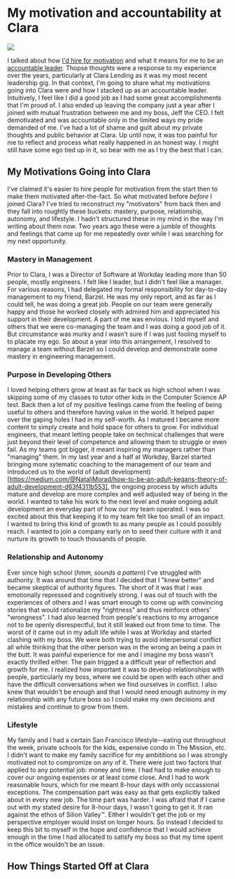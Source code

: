 # My motivation and accountability at Clara

![][lead-image-jpg]

I talked about how [I'd hire for motivation]() and what it means for me to be an [accountable leader](). Thopse thoughts were a response to my experience over the years, particularly at Clara Lending as it was my most recent leadership gig. In that context, I'm going to share what my motivations going into Clara were and how I stacked up as an accountable leader. Intuitively, I feel like I did a good job as I had some great accomplishments that I'm proud of. I also ended up leaving the company just a year after I joined with mutual frustration between me and my boss, Jeff the CEO. I felt demotivated and was accountable only in the limited ways my pride demanded of me. I've had a lot of shame and guilt about my private thoughts and public behavior at Clara. Up until now, it was too painful for me to reflect and process what really happened in an honest way. I might still have some ego tied up in it, so bear with me as I try the best that I can.

## My Motivations Going into Clara

I've claimed it's easier to hire people for motivation from the start then to make them motivated after-the-fact. So what motivated before _before_ I joined Clara? I've tried to reconstruct my "motivators" from back then and they fall into roughtly these buckets: mastery, purpose, relationship, autonomy, and lifestyle. I hadn't structured these in my mind in the way I'm writing about them now. Two years ago these were a jumble of thoughts and feelings that came up for me repeatedly over while I was searching for my next opportunity.

### Mastery in Management
Prior to Clara, I was a Director of Software at Workday leading more than 50 people, mostly engineers. I felt like I leader, but I didn't feel like a manager. For various reasons, I had delegated my formal responsibility for day-to-day management to my friend, Barzel. He was my only report, and as far as I could tell, he was doing a great job. People on our team were generally happy and those he worked closely with admired him and appreciated his support in their development. A part of me was envious. I told myself and others that we were co-managing the team and I was doing a good job of it. But circumstance was murky and I wasn't sure if I was just fooling myself to to placate my ego. So about a year into this arrangement, I resolved to manage a team without Barzel so I could develop and demonstrate some mastery in engineering management.

### Purpose in Developing Others
I loved helping others grow at least as far back as high school when I was skipping some of my classes to tutor other kids in the Computer Science AP test. Back then a lot of my positive feelings came from the feeling of being useful to others and therefore having value in the world. It helped paper over the gaping holes I had in my self-worth. As I matured I became more content to simply create and hold space for others to grow. For individual engineers, that meant letting people take on technical challenges that were just beyond their level of competence and allowing them to struggle or even fail. As my teams got bigger, it meant inspiring my managers rather than "managing" them. In my last year and a half at Workday, Barzel started bringing more sytematic coaching to the management of our team and introduced us to the world of (adult development)[https://medium.com/@NataliMorad/how-to-be-an-adult-kegans-theory-of-adult-development-d63f4311b553], the ongoing process by which adults mature and develop are more complex and well adjusted way of being in the world. I wanted to take his work to the next level and make ongoing adult development an everyday part of how our my team operated. I was so excited about this that keeping it to my team felt like too small of an impact. I wanted to bring this kind of growth to as many people as I could possibly reach. I wanted to join a company early on to seed their culture with it and nurture its growth to touch thousands of people.

### Relationship and Autonomy
Ever since high school (_hmm, sounds a pattern_) I've struggled with authority. It was around that time that I decided that I "knew better" and became skeptical of authority figures. The short of it was that I was emotionally repressed and cognitively strong. I was out of touch with the experiences of others and I was smart enough to come up with convincing stories that would rationalize my "rightness" and thus reinforce others' "wrongness". I had also learned from people's reactions to my arrogance not to be openly disrespectful, but it still leaked out from time to time. The worst of it came out in my adult life while I was at Workday and started clashing with my boss. We were both trying to avoid interpersonal conflict all while thinking that the other person was in the wrong an being a pain in the butt. It was painful experience for me and I imagine my boss wasn't exactly thrilled either. The pain trigged a a difficult year of reflection and growth for me. I realized how important it was to develop relationships with people, particularly my boss, where we could be open with each other and have the difficult conversations when we find ourselves in conflict. I also knew that wouldn't be enough and that I would need enough autnomy in my relationship with any future boss so I could make my own decisions and mistakes and continue to grow from them. 

### Lifestyle
My family and I had a certain San Francisco lifestyle--eating out throughout the week, private schools for the kids, expensive condo in The Mission, etc. I didn't want to make my family sacrifice for my ambititions so I was strongly motivated not to compromize on any of it. There were just two factors that applied to any potential job: money and time. I had had to make enough to cover our ongoing expenses or at least come close. And I had to work reasonable hours, which for me meant 8-hour days with only occassional exceptions. The compensation part was easy as that gets explicitly talked about in every new job. The time part was harder. I was afraid that if I came out with my stated desire for 8-hour days, I wasn't going to get it. It ran against the ethos of Silion Valley™.  Either I wouldn't get the job or my perspective employer would insist on longer hours. So instead I decided to keep this bit to myself in the hope and confidence that I would achieve enough in the time I had allocated to satisfy my boss so that my time spent in the office wouldn't be an issue.


## How Things Started Off at Clara


[lead-image-jpg]: https://foo.png
